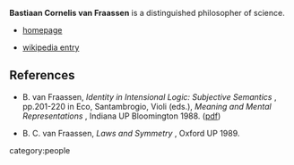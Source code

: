 
**Bastiaan Cornelis van Fraassen** is a distinguished philosopher of science.

* [homepage](http://www.basvanfraassen.org/)

* [wikipedia entry](http://en.wikipedia.org/wiki/Bas_van_Fraassen)

## References

* B. van Fraassen, _Identity in Intensional Logic: Subjective Semantics_ , pp.201-220 in Eco, Santambrogio, Violi (eds.), _Meaning and Mental Representations_ , Indiana UP Bloomington 1988. ([pdf](http://www.princeton.edu/~fraassen/abstract/SubjSemantics.pdf))

* B. C. van Fraassen, _Laws and Symmetry_ , Oxford UP 1989.

category:people

